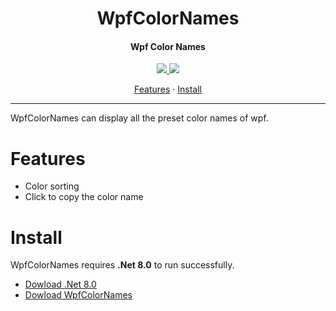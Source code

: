 <h1 align="center">WpfColorNames</h1>
<h4 align="center">Wpf Color Names</h4>

<p align="center">
  <a href="https://opensource.org/licenses/MIT">
    <img src="http://img.shields.io/badge/License-MIT%20License-1e90ff.svg"/>
  </a>
  <a href="https://dotnet.microsoft.com">
    <img src="http://img.shields.io/badge/.Net-8.0-1e90ff.svg"/>
  </a>
</p>

<p align="center">
  <a href="#features">Features</a> ·
  <a href="#install">Install</a>
</p>

---

WpfColorNames can display all the preset color names of wpf.

# Features

- Color sorting
- Click to copy the color name

# Install

WpfColorNames requires **.Net 8.0** to run successfully.

- [Dowload .Net 8.0](https://dotnet.microsoft.com/zh-cn/download/dotnet/latest/runtime)
- [Dowload WpfColorNames](https://github.com/suoyukii/WpfColorNames/releases)
